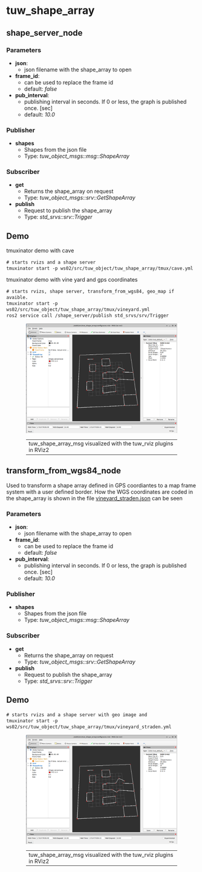 # tuw_shape_array
## shape_server_node
### Parameters
* __json__: 
  * json filename with the shape_array to open
* __frame_id__: 
  * can be used to replace the frame id
  * default: *false*
* __pub_interval__: 
  * publishing interval in seconds. If 0 or less, the graph is published once. [sec]
  * default: *10.0*
### Publisher
* __shapes__
  * Shapes from the json file
  * Type: *tuw_object_msgs::msg::ShapeArray*
### Subscriber
* __get__
  * Returns the shape_array on request
  * Type: *tuw_object_msgs::srv::GetShapeArray*
* __publish__
  * Request to publish the shape_array
  * Type: *std_srvs::srv::Trigger*

## Demo

tmuxinator demo with cave
```
# starts rvizs and a shape server
tmuxinator start -p ws02/src/tuw_object/tuw_shape_array/tmux/cave.yml
```
tmuxinator demo with vine yard and gps coordinates
```
# starts rvizs, shape server, transform_from_wgs84, geo_map if avaible.
tmuxinator start -p ws02/src/tuw_object/tuw_shape_array/tmux/vineyard.yml
ros2 service call /shape_server/publish std_srvs/srv/Trigger
```
<div align="center">
<img src="res/rviz_shape_array.png" alt="shape array msgs with lines" width="400px" /><br>
<table style="width:400px;"><td>
tuw_shape_array_msg visualized with the tuw_rviz plugins in RViz2
</td></table> 
</div>

## transform_from_wgs84_node
Used to transform a shape array defined in GPS coordiantes to a map frame system with a user defined border.
How the WGS coordinates are coded in the shape_array is shown in the file [vineyard_straden.json](./config/vineyard_straden.json) can be seen
### Parameters
* __json__: 
  * json filename with the shape_array to open
* __frame_id__: 
  * can be used to replace the frame id
  * default: *false*
* __pub_interval__: 
  * publishing interval in seconds. If 0 or less, the graph is published once. [sec]
  * default: *10.0*
### Publisher
* __shapes__
  * Shapes from the json file
  * Type: *tuw_object_msgs::msg::ShapeArray*
### Subscriber
* __get__
  * Returns the shape_array on request
  * Type: *tuw_object_msgs::srv::GetShapeArray*
* __publish__
  * Request to publish the shape_array
  * Type: *std_srvs::srv::Trigger*

## Demo
```
# starts rvizs and a shape server with geo image and 
tmuxinator start -p ws02/src/tuw_object/tuw_shape_array/tmux/vineyard_straden.yml
```

<div align="center">
<img src="res/rviz_shape_array.png" alt="shape array msgs with lines" width="400px" /><br>
<table style="width:400px;"><td>
tuw_shape_array_msg visualized with the tuw_rviz plugins in RViz2
</td></table> 
</div>